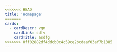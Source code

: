 ```yaml
---
<<<<<<< HEAD
title: 'Homepage'
=======
cards:
  - cardDescr: vgn
    cardLink: sdfv
    cardTitle: asdfg
>>>>>>> 0ff02882df4ddcb0c4c59ce2bcdaaf03af7b1385
---
```


